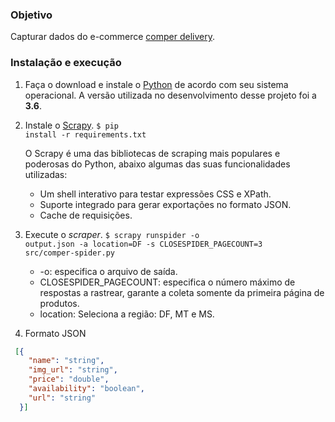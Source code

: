 ### Objetivo

Capturar dados do e-commerce [comper delivery](https://www.comperdelivery.com.br/).

### Instalação e execução

1.  Faça o download e instale o [Python](https://www.python.org/) de acordo com seu sistema operacional. A versão utilizada no desenvolvimento desse projeto foi a **3.6**.

2.  Instale o [Scrapy](https://scrapy.org/).
    <code>\$ pip install -r requirements.txt</code>

    O Scrapy é uma das bibliotecas de scraping mais populares e poderosas do Python, abaixo algumas das suas funcionalidades utilizadas:

    - Um shell interativo para testar expressões CSS e XPath.
    - Suporte integrado para gerar exportações no formato JSON.
    - Cache de requisições.

3.  Execute o *scraper*.
    <code>\$ scrapy runspider -o output.json -a location=DF -s CLOSESPIDER_PAGECOUNT=3 src/comper-spider.py </code>

    - -o: especifica o arquivo de saída.
    - CLOSESPIDER_PAGECOUNT: especifica o número máximo de respostas a rastrear, garante a coleta somente da primeira página de produtos.
    - location: Seleciona a região: DF, MT e MS.

4. Formato JSON
```json
 [{
    "name": "string",
    "img_url": "string",
    "price": "double",
    "availability": "boolean",
    "url": "string"
  }]
```